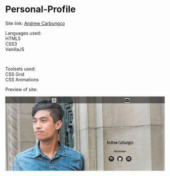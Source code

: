 # Personal-Profile

<html>
  <p>Site link: <a href="andrew-carbungco.netlify.com">Andrew Carbungco</a></p>
  <p>Languages used:<br>
    HTML5<br >
    CSS3<br >
    VanillaJS</p><br >
  <p>Toolsets used:<br>
    CSS Grid<br>
    CSS Animations</p>
  
  <p>Preview of site:<p>
  <a href="https://andrew-carbungco.netlify.com/"><img src="https://github.com/drewlearnsabout/Personal-Profile/blob/master/Portfolio%20snapshot.png?raw=true" alt="Picture of Andrew Carbungco's portfolio"></a>
    
</html>
